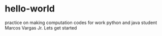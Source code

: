 # hello-world
practice on making computation codes for work
python and java student Marcos Vargas Jr. Lets get started
